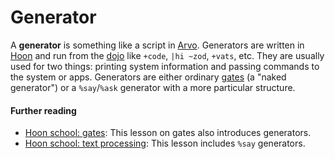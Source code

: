 # Generator

A **generator** is something like a script in [Arvo](urbit-docs/glossary/arvo). Generators are written in [Hoon](urbit-docs/glossary/hoon) and run from the [dojo](urbit-docs/glossary/dojo) like `+code`, `|hi ~zod`, `+vats`, etc. They are usually used for two things: printing system information and passing commands to the system or apps. Generators are either ordinary [gates](urbit-docs/glossary/gate) (a "naked generator") or a `%say`/`%ask` generator with a more particular structure.

#### Further reading

- [Hoon school: gates](urbit-docs/courses/hoon-school/D-gates): This lesson on gates also introduces generators.
- [Hoon school: text processing](urbit-docs/courses/hoon-school/J-stdlib-text#say-generators): This lesson includes `%say` generators.
